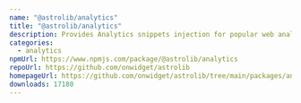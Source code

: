 ```yaml
---
name: "@astrolib/analytics"
title: "@astrolib/analytics"
description: Provides Analytics snippets injection for popular web analytics tools
categories:
  - analytics
npmUrl: https://www.npmjs.com/package/@astrolib/analytics
repoUrl: https://github.com/onwidget/astrolib
homepageUrl: https://github.com/onwidget/astrolib/tree/main/packages/analytics
downloads: 17180
---
```

